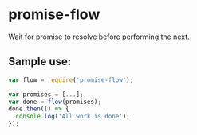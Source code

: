 # promise-flow
Wait for promise to resolve before performing the next.

## Sample use:
```javascript
var flow = require('promise-flow');

var promises = [...];
var done = flow(promises);
done.then(() => {
  console.log('All work is done');
});
```

